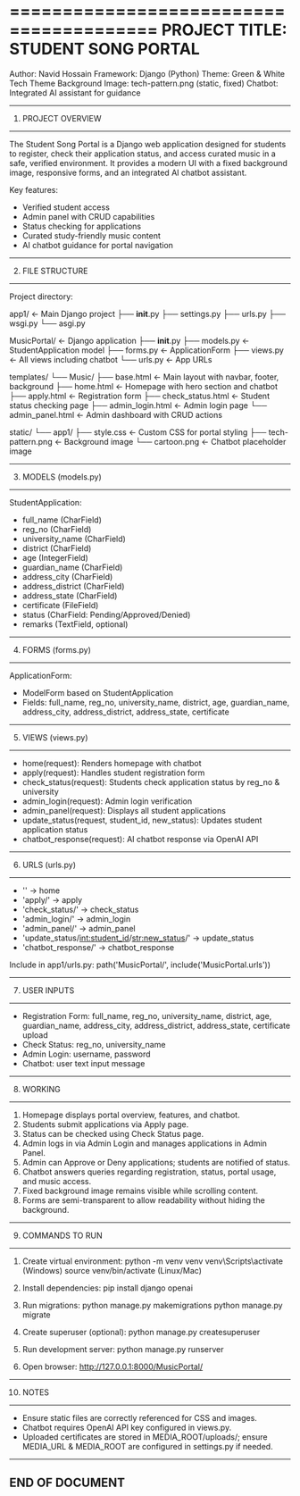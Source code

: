 ========================================
PROJECT TITLE: STUDENT SONG PORTAL
========================================

Author: Navid Hossain
Framework: Django (Python)
Theme: Green & White Tech Theme
Background Image: tech-pattern.png (static, fixed)
Chatbot: Integrated AI assistant for guidance

----------------------------------------
1. PROJECT OVERVIEW
----------------------------------------
The Student Song Portal is a Django web application designed for students to register,
check their application status, and access curated music in a safe, verified environment.
It provides a modern UI with a fixed background image, responsive forms, and an integrated
AI chatbot assistant.

Key features:
- Verified student access
- Admin panel with CRUD capabilities
- Status checking for applications
- Curated study-friendly music content
- AI chatbot guidance for portal navigation

----------------------------------------
2. FILE STRUCTURE
----------------------------------------
Project directory:

app1/                      <- Main Django project
├── __init__.py
├── settings.py
├── urls.py
├── wsgi.py
└── asgi.py

MusicPortal/               <- Django application
├── __init__.py
├── models.py              <- StudentApplication model
├── forms.py               <- ApplicationForm
├── views.py               <- All views including chatbot
└── urls.py                <- App URLs

templates/
└── Music/
    ├── base.html           <- Main layout with navbar, footer, background
    ├── home.html           <- Homepage with hero section and chatbot
    ├── apply.html          <- Registration form
    ├── check_status.html   <- Student status checking page
    ├── admin_login.html    <- Admin login page
    └── admin_panel.html    <- Admin dashboard with CRUD actions

static/
└── app1/
    ├── style.css           <- Custom CSS for portal styling
    ├── tech-pattern.png    <- Background image
    └── cartoon.png         <- Chatbot placeholder image

----------------------------------------
3. MODELS (models.py)
----------------------------------------
StudentApplication:
- full_name (CharField)
- reg_no (CharField)
- university_name (CharField)
- district (CharField)
- age (IntegerField)
- guardian_name (CharField)
- address_city (CharField)
- address_district (CharField)
- address_state (CharField)
- certificate (FileField)
- status (CharField: Pending/Approved/Denied)
- remarks (TextField, optional)

----------------------------------------
4. FORMS (forms.py)
----------------------------------------
ApplicationForm:
- ModelForm based on StudentApplication
- Fields: full_name, reg_no, university_name, district, age, guardian_name, 
  address_city, address_district, address_state, certificate

----------------------------------------
5. VIEWS (views.py)
----------------------------------------
- home(request): Renders homepage with chatbot
- apply(request): Handles student registration form
- check_status(request): Students check application status by reg_no & university
- admin_login(request): Admin login verification
- admin_panel(request): Displays all student applications
- update_status(request, student_id, new_status): Updates student application status
- chatbot_response(request): AI chatbot response via OpenAI API

----------------------------------------
6. URLS (urls.py)
----------------------------------------
- '' → home
- 'apply/' → apply
- 'check_status/' → check_status
- 'admin_login/' → admin_login
- 'admin_panel/' → admin_panel
- 'update_status/<int:student_id>/<str:new_status>/' → update_status
- 'chatbot_response/' → chatbot_response

Include in app1/urls.py:
    path('MusicPortal/', include('MusicPortal.urls'))

----------------------------------------
7. USER INPUTS
----------------------------------------
- Registration Form: full_name, reg_no, university_name, district, age, guardian_name, 
  address_city, address_district, address_state, certificate upload
- Check Status: reg_no, university_name
- Admin Login: username, password
- Chatbot: user text input message

----------------------------------------
8. WORKING
----------------------------------------
1. Homepage displays portal overview, features, and chatbot.
2. Students submit applications via Apply page.
3. Status can be checked using Check Status page.
4. Admin logs in via Admin Login and manages applications in Admin Panel.
5. Admin can Approve or Deny applications; students are notified of status.
6. Chatbot answers queries regarding registration, status, portal usage, and music access.
7. Fixed background image remains visible while scrolling content.
8. Forms are semi-transparent to allow readability without hiding the background.

----------------------------------------
9. COMMANDS TO RUN
----------------------------------------
1. Create virtual environment:
    python -m venv venv
    venv\Scripts\activate   (Windows)
    source venv/bin/activate (Linux/Mac)

2. Install dependencies:
    pip install django openai

3. Run migrations:
    python manage.py makemigrations
    python manage.py migrate

4. Create superuser (optional):
    python manage.py createsuperuser

5. Run development server:
    python manage.py runserver

6. Open browser:
    http://127.0.0.1:8000/MusicPortal/

----------------------------------------
10. NOTES
----------------------------------------
- Ensure static files are correctly referenced for CSS and images.
- Chatbot requires OpenAI API key configured in views.py.
- Uploaded certificates are stored in MEDIA_ROOT/uploads/; ensure MEDIA_URL & MEDIA_ROOT are configured in settings.py if needed.

----------------------------------------
END OF DOCUMENT
----------------------------------------

